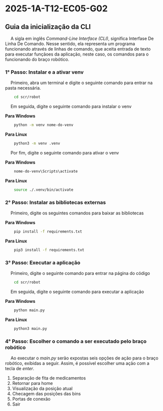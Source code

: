 # 2025-1A-T12-EC05-G02

## Guia da inicialização da CLI

&emsp; A sigla em inglês *Command-Line Interface (CLI)*, significa Interfase De Linha De Comando. Nesse sentido, ela representa um programa funcionando através de linhas de comando, que aceita entrada de texto para executar funçãoes da aplicação, neste caso, os comandos para o funcionando do braço robótico.

### 1° Passo: Instalar e a ativar venv 

&emsp; Primeiro, abra um terminal e digite o seguinte comando para entrar na pasta necessária.

```bash
    cd scr/robot
```
&emsp; Em seguida, digite o seguinte comando para instalar o venv

**Para Windows**
```bash
    python -m venv nome-do-venv
```

**Para Linux**
```bash
    python3 -m venv .venv
```

&emsp; Por fim, digite o seguinte comando para ativar o venv

**Para Windows**

```bash
    nome-do-venv\Scripts\activate
```
**Para Linux**

```bash
    source ./.venv/bin/activate
```
### 2° Passo: Instalar as bibliotecas externas

&emsp; Primeiro, digite os seguintes comandos para baixar as bibliotecas

**Para Windows**

```bash
    pip install -f requirements.txt
```

**Para Linux**

```bash
    pip3 install -f requirements.txt
```

### 3° Passo: Executar a aplicação

&emsp; Primeiro, digite o seguinte comando para entrar na página do código

```bash
    cd scr/robot
```

&emsp; Em seguida, digite o seguinte comando para executar a aplicação

**Para Windows**

```bash
    python main.py
```

**Para Linux**

```bash
    python3 main.py
```

### 4° Passo: Escolher o comando a ser executado pelo braço robótico 

&emsp; Ao executar o *main.py* serão expostas seis opções de ação para o braço robótico, exibidas a seguir. Assim, é possível escolher uma ação com a tecla de *enter*.

1. Separação de fita de medicamentos
2. Retornar para home
3. Visualização da posição atual
4. Checagem das posições das bins
5. Portas de conexão
6. Sair
